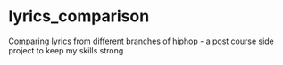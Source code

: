 # lyrics_comparison
Comparing lyrics from different branches of hiphop - a post course side project to keep my skills strong
